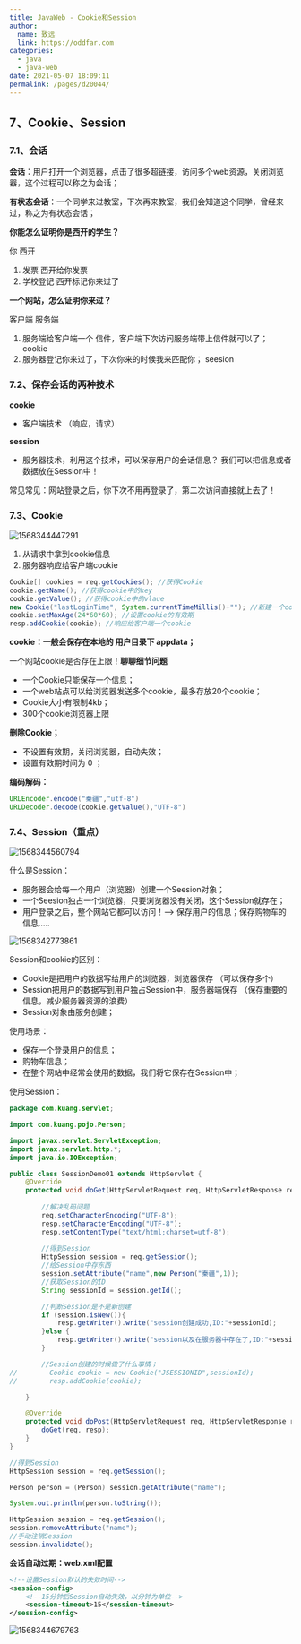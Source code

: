 ```yaml
---
title: JavaWeb - Cookie和Session
author: 
  name: 致远
  link: https://oddfar.com
categories: 
  - java
  - java-web
date: 2021-05-07 18:09:11
permalink: /pages/d20044/
---
```


## 7、Cookie、Session

### 7.1、会话

**会话**：用户打开一个浏览器，点击了很多超链接，访问多个web资源，关闭浏览器，这个过程可以称之为会话；

**有状态会话**：一个同学来过教室，下次再来教室，我们会知道这个同学，曾经来过，称之为有状态会话；

**你能怎么证明你是西开的学生？**

你              西开

1. 发票                西开给你发票
2. 学校登记        西开标记你来过了

**一个网站，怎么证明你来过？**

客户端              服务端

1. 服务端给客户端一个 信件，客户端下次访问服务端带上信件就可以了； cookie
2. 服务器登记你来过了，下次你来的时候我来匹配你； seesion



### 7.2、保存会话的两种技术

**cookie**

- 客户端技术   （响应，请求）

**session**

- 服务器技术，利用这个技术，可以保存用户的会话信息？ 我们可以把信息或者数据放在Session中！



常见常见：网站登录之后，你下次不用再登录了，第二次访问直接就上去了！

### 7.3、Cookie

![1568344447291](https://testingcf.jsdelivr.net/gh/oddfar/static/img/JavaWeb.assets/1568344447291.png)

1. 从请求中拿到cookie信息
2. 服务器响应给客户端cookie

```java
Cookie[] cookies = req.getCookies(); //获得Cookie
cookie.getName(); //获得cookie中的key
cookie.getValue(); //获得cookie中的vlaue
new Cookie("lastLoginTime", System.currentTimeMillis()+""); //新建一个cookie
cookie.setMaxAge(24*60*60); //设置cookie的有效期
resp.addCookie(cookie); //响应给客户端一个cookie
```

**cookie：一般会保存在本地的 用户目录下 appdata；**



一个网站cookie是否存在上限！**聊聊细节问题**

- 一个Cookie只能保存一个信息；
- 一个web站点可以给浏览器发送多个cookie，最多存放20个cookie；
- Cookie大小有限制4kb；
- 300个cookie浏览器上限



**删除Cookie；**

- 不设置有效期，关闭浏览器，自动失效；
- 设置有效期时间为 0 ；



**编码解码：**

```java
URLEncoder.encode("秦疆","utf-8")
URLDecoder.decode(cookie.getValue(),"UTF-8")
```



### 7.4、Session（重点）

![1568344560794](https://testingcf.jsdelivr.net/gh/oddfar/static/img/JavaWeb.assets/1568344560794.png)

什么是Session：

- 服务器会给每一个用户（浏览器）创建一个Seesion对象；
- 一个Seesion独占一个浏览器，只要浏览器没有关闭，这个Session就存在；
- 用户登录之后，整个网站它都可以访问！--> 保存用户的信息；保存购物车的信息…..

![1568342773861](https://testingcf.jsdelivr.net/gh/oddfar/static/img/JavaWeb.assets/1568342773861.png)

Session和cookie的区别：

- Cookie是把用户的数据写给用户的浏览器，浏览器保存 （可以保存多个）
- Session把用户的数据写到用户独占Session中，服务器端保存  （保存重要的信息，减少服务器资源的浪费）
- Session对象由服务创建；



使用场景：

- 保存一个登录用户的信息；
- 购物车信息；
- 在整个网站中经常会使用的数据，我们将它保存在Session中；



使用Session：

```java
package com.kuang.servlet;

import com.kuang.pojo.Person;

import javax.servlet.ServletException;
import javax.servlet.http.*;
import java.io.IOException;

public class SessionDemo01 extends HttpServlet {
    @Override
    protected void doGet(HttpServletRequest req, HttpServletResponse resp) throws ServletException, IOException {
        
        //解决乱码问题
        req.setCharacterEncoding("UTF-8");
        resp.setCharacterEncoding("UTF-8");
        resp.setContentType("text/html;charset=utf-8");
        
        //得到Session
        HttpSession session = req.getSession();
        //给Session中存东西
        session.setAttribute("name",new Person("秦疆",1));
        //获取Session的ID
        String sessionId = session.getId();

        //判断Session是不是新创建
        if (session.isNew()){
            resp.getWriter().write("session创建成功,ID:"+sessionId);
        }else {
            resp.getWriter().write("session以及在服务器中存在了,ID:"+sessionId);
        }

        //Session创建的时候做了什么事情；
//        Cookie cookie = new Cookie("JSESSIONID",sessionId);
//        resp.addCookie(cookie);

    }

    @Override
    protected void doPost(HttpServletRequest req, HttpServletResponse resp) throws ServletException, IOException {
        doGet(req, resp);
    }
}

//得到Session
HttpSession session = req.getSession();

Person person = (Person) session.getAttribute("name");

System.out.println(person.toString());

HttpSession session = req.getSession();
session.removeAttribute("name");
//手动注销Session
session.invalidate();
```



**会话自动过期：web.xml配置**

```xml
<!--设置Session默认的失效时间-->
<session-config>
    <!--15分钟后Session自动失效，以分钟为单位-->
    <session-timeout>15</session-timeout>
</session-config>
```



![1568344679763](https://testingcf.jsdelivr.net/gh/oddfar/static/img/JavaWeb.assets/1568344679763.png)

